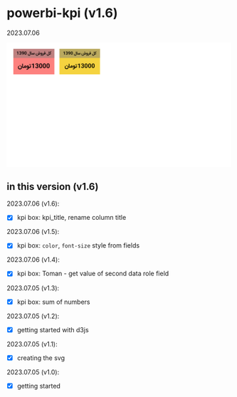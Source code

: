 # powerbi-kpi (v1.6)
2023.07.06

![](./test-data/screenshot.png)

## in this version (v1.6)


2023.07.06 (v1.6):
* [x] kpi box: kpi_title, rename column title

2023.07.06 (v1.5):
* [x] kpi box: `color`, `font-size` style from fields

2023.07.06 (v1.4):
* [x] kpi box: Toman - get value of second data role field

2023.07.05 (v1.3):
* [x] kpi box: sum of numbers

2023.07.05 (v1.2):
* [x] getting started with d3js

2023.07.05 (v1.1):
* [x] creating the svg

2023.07.05 (v1.0):
* [x] getting started
